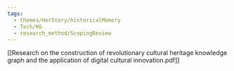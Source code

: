 ```yaml
---
tags:
  - themes/HerStory/historicalMemory
  - Tech/KG
  - research_method/ScopingReview
---
```

[[Research on the construction of revolutionary cultural heritage knowledge graph and the application of digital cultural innovation.pdf]]
